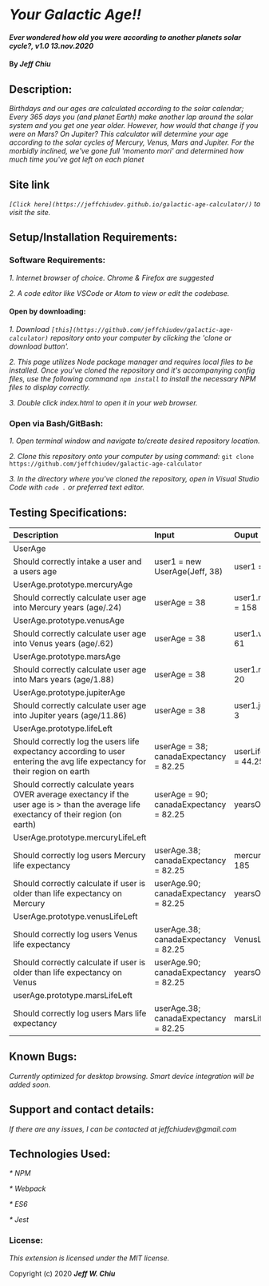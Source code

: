 # _Your Galactic Age!!_

#### _Ever wondered how old you were according to another planets solar cycle?, v1.0 13.nov.2020_

#### By _**Jeff Chiu**_

## Description:

_Birthdays and our ages are calculated according to the solar calendar; Every 365 days you (and planet Earth) make another lap around the solar system and you get one year older.  However, how would that change if you were on Mars? On Jupiter? This calculator will determine your age according to the solar cycles of Mercury, Venus, Mars and Jupiter.  For the morbidly inclined, we've gone full 'momento mori' and determined how much time you've got left on each planet_

## Site link

_`[Click here](https://jeffchiudev.github.io/galactic-age-calculator/)` to visit the site._


## Setup/Installation Requirements:

### Software Requirements:

_1. Internet browser of choice. Chrome & Firefox are suggested_

_2. A code editor like VSCode or Atom to view or edit the codebase._

#### Open by downloading:

_1. Download `[this](https://github.com/jeffchiudev/galactic-age-calculator)` repository onto your computer by clicking the 'clone or download button'._

_2. This page utilizes Node package manager and requires local files to be installed. Once you've cloned the repository and it's accompanying config files, use the following command `npm install` to install the necessary NPM files to display correctly._

_3. Double click index.html to open it in your web browser._

### Open via Bash/GitBash:

_1. Open terminal window and navigate to/create desired repository location._

_2. Clone this repository onto your computer by using command:_
`git clone https://github.com/jeffchiudev/galactic-age-calculator`

_3. In the directory where you've cloned the repository, open in Visual Studio Code with `code .` or preferred text editor._

## Testing Specifications:

| Description | Input | Ouput |
| :---------- | :---- | :---- |
| UserAge ||||
| Should correctly intake a user and a users age | user1 = new UserAge(Jeff, 38) | user1 = {Jeff, 38} | 
| UserAge.prototype.mercuryAge |||
| Should correctly calculate user age into Mercury years (age/.24) | userAge = 38 | user1.mercuryAge = 158 |
| UserAge.prototype.venusAge |||
| Should correctly calculate user age into Venus years (age/.62) | userAge = 38 | user1.venusAge = 61 |
| UserAge.prototype.marsAge |||
| Should correctly calculate user age into Mars years (age/1.88) | userAge = 38 | user1.marsAge = 20 |
| UserAge.prototype.jupiterAge |||
| Should correctly calculate user age into Jupiter years (age/11.86) | userAge = 38 | user1.jupiterAge = 3 |
| UserAge.prototype.lifeLeft |||
| Should correctly log the users life expectancy according to user entering the avg life expectancy for their region on earth | userAge = 38; canadaExpectancy = 82.25 | userLifeExpectancy = 44.25 |
| Should correctly calculate years OVER average exectancy if the user age is > than the average life exectancy of their region (on earth) | userAge = 90; canadaExpectancy = 82.25 | yearsOver = 7.75 |
| UserAge.prototype.mercuryLifeLeft |||
| Should correctly log users Mercury life expectancy | userAge.38; canadaExpectancy = 82.25 | mercuryLifeLeft = 185 |
| Should correctly calculate if user is older than life expectancy on Mercury | userAge.90; canadaExpectancy = 82.25 | yearsOver = 32 |
| UserAge.prototype.venusLifeLeft |||
| Should correctly log users Venus life expectancy | userAge.38; canadaExpectancy = 82.25 | VenusLifeLeft = 72 |
| Should correctly calculate if user is older than life expectancy on Venus | userAge.90; canadaExpectancy = 82.25 | yearsOver = 13 |
| userAge.prototype.marsLifeLeft |||
| Should correctly log users Mars life expectancy | userAge.38; canadaExpectancy = 82.25 | marsLifeLeft = 24 |


## Known Bugs:

_Currently optimized for desktop browsing.  Smart device integration will be added soon._

## Support and contact details:

_If there are any issues, I can be contacted at jeffchiudev@gmail.com_


## Technologies Used:

_* NPM_

_* Webpack_

_* ES6_

_* Jest_

### License:

_This extension is licensed under the MIT license._

Copyright (c) 2020 **_Jeff W. Chiu_** 